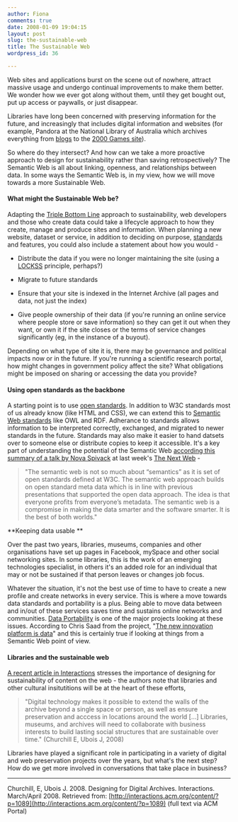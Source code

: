 ```yaml
---
author: Fiona
comments: true
date: 2008-01-09 19:04:15
layout: post
slug: the-sustainable-web
title: The Sustainable Web
wordpress_id: 36

---
```


Web sites and applications burst on the scene out of nowhere, attract massive usage and undergo continual improvements to make them better. We wonder how we ever got along without them, until they get bought out, put up access or paywalls, or just disappear.

Libraries have long been concerned with preserving information for the future, and increasingly that includes digital information and websites (for example, Pandora at the National Library of Australia which archives everything from [blogs](http://pandora.nla.gov.au/tep/66939) to the [2000 Games site](http://pandora.nla.gov.au/tep/10194)).

So where do they intersect? And how can we take a more proactive approach to design for sustainability rather than saving retrospectively? The Semantic Web is all about linking, openness, and relationships between data. In some ways the Semantic Web is, in my view, how we will move towards a more Sustainable Web.


#### What might the Sustainable Web be?


Adapting the [Triple Bottom Line](http://en.wikipedia.org/wiki/Triple_bottom_line) approach to sustainability, web developers and those who create data could take a lifecycle approach to how they create, manage and produce sites and information. When planning a new website, dataset or service, in addition to deciding on purpose, [standards](http://www.sustainablewebdesign.com/) and features, you could also include a statement about how you would -



	
  * Distribute the data if you were no longer maintaining the site (using a [LOCKSS](http://www.lockss.org/lockss/Home) principle, perhaps?)

	
  * Migrate to future standards

	
  * Ensure that your site is indexed in the Internet Archive (all pages and data, not just the index)

	
  * Give people ownership of their data (if you're running an online service where people store or save information) so they can get it out when they want, or own it if the site closes or the terms of service changes significantly (eg, in the instance of a buyout).


Depending on what type of site it is, there may be governance and political impacts now or in the future. If you're running a scientific research portal, how might changes in government policy affect the site? What obligations might be imposed on sharing or accessing the data you provide?


#### Using open standards as the backbone


A starting point is to use [open standards](http://en.wikipedia.org/wiki/Open_standard#World_Wide_Web_Consortium.27s_definition). In addition to W3C standards most of us already know (like HTML and CSS), we can extend this to [Semantic Web standards](http://www.w3.org/2001/sw/CG/) like OWL and RDF. Adherance to standards allows information to be interpreted correctly, exchanged, and migrated to newer standards in the future. Standards may also make it easier to hand datsets over to someone else or distribute copies to keep it accessible. It's a key part of understanding the potential of the Semantic Web [according this summary of a talk by Nova Spivack](http://thenextweb.org/2008/04/03/nova-spivack-the-semantic-web-as-an-open-and-less-evil-web/) at last week's [The Next Web](http://thenextweb.org/) -


> "The semantic web is not so much about “semantics” as it is set of open standards defined at W3C. The semantic web approach builds on open standard meta data which is in line with previous presentations that supported the open data approach. The idea is that everyone profits from everyone’s metadata. The semantic web is a compromise in making the data smarter and the software smarter. It is the best of both worlds."


**Keeping data usable **

Over the past two years, libraries, museums, companies and other organisations have set up pages in Facebook, mySpace and other social networking sites. In some libraries, this is the work of an emerging technologies specialist, in others it's an added role for an individual that may or not be sustained if that person leaves or changes job focus.

Whatever the situation, it's not the best use of time to have to create a new profile and create networks in every service. This is where a move towards data standards and portability is a plus. Being able to move data between and in/out of these services saves time and sustains online networks and communities. [Data Portability](http://dataportability.org/) is one of the major projects looking at these issues. According to Chris Saad from the project, "[The new innovation platform is data](http://thenextweb.org/2008/04/04/khris-loux-interviews-chris-saad-about-dataportability/)" and this is certainly true if looking at things from a Semantic Web point of view.


#### Libraries and the sustainable web


[A recent article in Interactions](http://interactions.acm.org/content/?p=1089) stresses the importance of designing for sustainability of content on the web - the authors note that libraries and other cultural insitutitions will be at the heart of these efforts,


> "Digital technology makes it possible to extend the walls of the archive beyond a single space or person, as well as ensure preservation and acccess in locations around the world [...] Libraries, museums, and archives will need to collaborate with business interests to build lasting social structures that are sustainable over time." (Churchill E, Ubois J, 2008)


Libraries have played a significant role in participating in a variety of digital and web preservation projects over the years, but what's the next step? How do we get more involved in conversations that take place in business?

-----------
Churchill, E, Ubois J. 2008. Designing for Digital Archives. Interactions. March/April 2008. Retrieved from: [http://interactions.acm.org/content/?p=1089](http://interactions.acm.org/content/?p=1089) (full text via ACM Portal)
